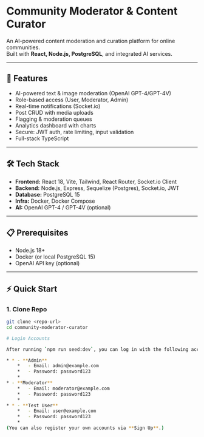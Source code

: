 # Community Moderator & Content Curator

An AI-powered content moderation and curation platform for online communities.  
Built with **React, Node.js, PostgreSQL**, and integrated AI services.

---

## 🚀 Features
- AI-powered text & image moderation (OpenAI GPT-4/GPT-4V)
- Role-based access (User, Moderator, Admin)
- Real-time notifications (Socket.io)
- Post CRUD with media uploads
- Flagging & moderation queues
- Analytics dashboard with charts
- Secure: JWT auth, rate limiting, input validation
- Full-stack TypeScript

---

## 🛠 Tech Stack
- **Frontend:** React 18, Vite, Tailwind, React Router, Socket.io Client
- **Backend:** Node.js, Express, Sequelize (Postgres), Socket.io, JWT
- **Database:** PostgreSQL 15
- **Infra:** Docker, Docker Compose
- **AI:** OpenAI GPT-4 / GPT-4V (optional)

---

## 📋 Prerequisites
- Node.js 18+
- Docker (or local PostgreSQL 15)
- OpenAI API key (optional)

---

## ⚡ Quick Start

### 1. Clone Repo
```bash
git clone <repo-url>
cd community-moderator-curator

# Login Accounts

After running `npm run seed:dev`, you can log in with the following accounts:

* * - **Admin**
    *   - Email: admin@example.com
    *   - Password: password123
    * 
* - **Moderator**
    *   - Email: moderator@example.com
    *   - Password: password123
    * 
* * - **Test User**
    *   - Email: user@example.com
    *   - Password: password123
    * 
(You can also register your own accounts via **Sign Up**.)